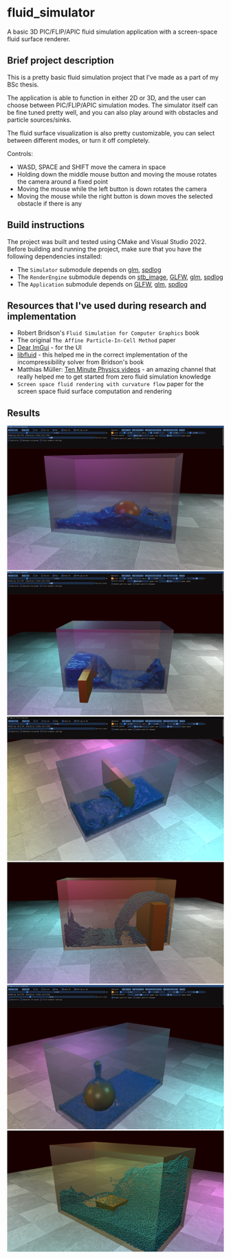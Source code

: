 # fluid_simulator
A basic 3D PIC/FLIP/APIC fluid simulation application with a screen-space fluid surface renderer.

## Brief project description
This is a pretty basic fluid simulation project that I've made as a part of my BSc thesis.

The application is able to function in either 2D or 3D, and the user can choose between PIC/FLIP/APIC simulation modes. The simulator itself can be fine tuned pretty well, and you can also play around with obstacles and particle sources/sinks.

The fluid surface visualization is also pretty customizable, you can select between different modes, or turn it off completely.

Controls:
- WASD, SPACE and SHIFT move the camera in space
- Holding down the middle mouse button and moving the mouse rotates the camera around a fixed point
- Moving the mouse while the left button is down rotates the camera
- Moving the mouse while the right button is down moves the selected obstacle if there is any

## Build instructions
The project was built and tested using CMake and Visual Studio 2022. Before building and running the project, make sure that you have the following dependencies installed:

- The `Simulator` submodule depends on [glm](https://github.com/g-truc/glm), [spdlog](https://github.com/gabime/spdlog)
- The `RenderEngine` submodule depends on [stb_image](https://github.com/nothings/stb/blob/master/stb_image.h), [GLFW](https://github.com/glfw/glfw), [glm](https://github.com/g-truc/glm), [spdlog](https://github.com/gabime/spdlog)
- The `Application` submodule depends on [GLFW](https://github.com/glfw/glfw), [glm](https://github.com/g-truc/glm), [spdlog](https://github.com/gabime/spdlog)

## Resources that I've used during research and implementation
- Robert Bridson's `Fluid Simulation for Computer Graphics` book
- The original `The Affine Particle-In-Cell Method` paper
- [Dear ImGui](https://github.com/ocornut/imgui) - for the UI
- [libfluid](https://github.com/lukedan/libfluid) - this helped me in the correct implementation of the incompressibility solver from Bridson's book
- Matthias Müller: [Ten Minute Physics videos](https://www.youtube.com/channel/UCTG_vrRdKYfrpqCv_WV4eyA) - an amazing channel that really helped me to get started from zero fluid simulation knowledge
- `Screen space fluid rendering with curvature flow` paper for the screen space fluid surface computation and rendering

## Results
![Alt text](Images/image.png) ![Alt text](Images/image-1.png)
![Alt text](Images/image-2.png) ![Alt text](Images/image-3.png)
![Alt text](Images/image-4.png) ![Alt text](Images/image-5.png)
